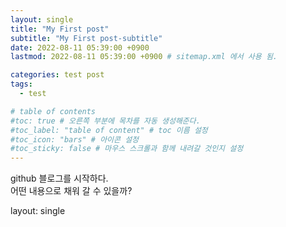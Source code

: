 ```yaml
---
layout: single
title: "My First post"
subtitle: "My First post-subtitle"
date: 2022-08-11 05:39:00 +0900
lastmod: 2022-08-11 05:39:00 +0900 # sitemap.xml 에서 사용 됨. 

categories: test post
tags:
  - test

# table of contents
#toc: true # 오른쪽 부분에 목차를 자동 생성해준다.
#toc_label: "table of content" # toc 이름 설정
#toc_icon: "bars" # 아이콘 설정
#toc_sticky: false # 마우스 스크롤과 함께 내려갈 것인지 설정
---
```


github 블로그를 시작하다.  
어떤 내용으로 채워 갈 수 있을까?

layout: single
